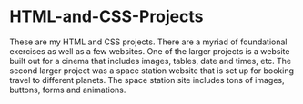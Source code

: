 # HTML-and-CSS-Projects
These are my HTML and CSS projects. There are a myriad of foundational exercises as well as a few websites. One of the larger projects is a website built out for a cinema that includes images, tables, date and times, etc. The second larger project was a space station website that is set up for booking travel to different planets. The space station site includes tons of images, buttons, forms and animations.

